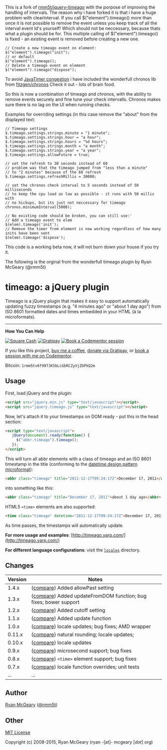 This is a fork of [rmm5t/jquery-timeago](https://github.com/rmm5t/jquery-timeago) with the porpose of improving the handling of intervals. The reason why i have forked it is that i have a huge problem with clearInterval. If you call $("element").timeago() more than once it is not possible to remove the event unless you keep track of all the interval event Id's yourself! Which should not be neccessary, because thats what a plugin should be for.
This multiple calling of $("element").timeago() is fixed - an existing event is removed before creating a new one.

    // Create a new timeago event on element:
    $("element").timeago("init"); 
    // or default  
    $("element").timeago(); 
    // Delete a timeago event on element
    $("element").timeago("dispose"); 

To avoid [JavaTimer congestion](http://fitzgeraldnick.com/weblog/40/) i have included the wonderfull chronos lib from [fitzgen/chronos](https://github.com/fitzgen/chronos)
Check it out - lots of brain food.

So this is now a combination of timeago and chronos, with the ability to remove events securely and fine tune your check intervalls. Chronos makes sure there is no lag on the UI when running checks. 

Examples for overriding settings (in this case remove the "about" from the displayed text:

    // Timeago settings
    $.timeago.settings.strings.minute = "1 minute";
    $.timeago.settings.strings.hour = "a hour";
    $.timeago.settings.strings.hours = "%d hours";
    $.timeago.settings.strings.month = "a month";
    $.timeago.settings.strings.year = "a year";
    $.timeago.settings.allowFuture = true;

    // set the refresh to 30 seconds instead of 60
    // problem was that the timeago jumped from "less than a minute"
    // to "2 minutes" because of the 60 refresh
    $.timeago.settings.refreshMillis = 30000;

    // set the chronos check interval to 5 seconds instead of 50 milliseconds
    // to keep the cpu load as low as possible - it runs with 50 millis with
    // no hickups, but its just not neccessary for timeago
    chronos.minimumInterval(5000);
    
    // No existing code should be broken, you can still use:'
    // Add a timeago event to elem
    $(elem).timeago('init');
    // Remove the timer from element is now working regardless of how many inits have been sent
    $(elem).timeago('dispose');
    
This code is a working beta now, it will not burn down your house if you try it.


The following is the orginal from the wonderfull timeago plugin by  Ryan McGeary (@rmm5t) 


# timeago: a jQuery plugin

Timeago is a jQuery plugin that makes it easy to support automatically updating
fuzzy timestamps (e.g. "4 minutes ago" or "about 1 day ago") from ISO 8601
formatted dates and times embedded in your HTML (à la microformats).

---

**How You Can Help**

[![Square Cash](http://img.shields.io/badge/square%20cash-$rmm5t-brightgreen.svg)][square]
[![Gratipay](http://img.shields.io/gratipay/rmm5t.svg)][gratipay]
[![Book a Codementor session](http://img.shields.io/badge/codementor-book%20a%20session-orange.svg)][codementor]

If you like this project, [buy me a coffee][square], [donate via Gratipay][gratipay], or [book a session with me on Codementor][codementor].

Bitcoin: `1rmm5tv6f997JK5bLcGbRCZyVjZUPkQ2m`

[square]: https://cash.me/$rmm5t "Donate to rmm5t for open source!"
[gratipay]: https://gratipay.com/rmm5t/ "Donate to rmm5t for open source!"
[bitcoin]: bitcoin:1rmm5tv6f997JK5bLcGbRCZyVjZUPkQ2m?amount=0.01&label=Coffee%20to%20rmm5t%20for%20Open%20Source "Buy rmm5t a coffee for open source!"
[codementor]: https://www.codementor.io/rmm5t?utm_campaign=profile&utm_source=button-rmm5t&utm_medium=shields "Book a session with rmm5t on Codementor!"

## Usage

First, load jQuery and the plugin:

```html
<script src="jquery.min.js" type="text/javascript"></script>
<script src="jquery.timeago.js" type="text/javascript"></script>
```

Now, let's attach it to your timestamps on DOM ready - put this in the head
section:

```html
<script type="text/javascript">
   jQuery(document).ready(function() {
     $("abbr.timeago").timeago();
   });
</script>
```

This will turn all abbr elements with a class of timeago and an ISO 8601
timestamp in the title (conforming to the
[datetime design pattern microformat](http://microformats.org/wiki/datetime-design-pattern)):

```html
<abbr class="timeago" title="2011-12-17T09:24:17Z">December 17, 2011</abbr>
```

into something like this:

```html
<abbr class="timeago" title="December 17, 2011">about 1 day ago</abbr>
```

HTML5 `<time>` elements are also supported:

```html
<time class="timeago" datetime="2011-12-17T09:24:17Z">December 17, 2011</time>
```

As time passes, the timestamps will automatically update.

**For more usage and examples**: [http://timeago.yarp.com/](http://timeago.yarp.com/)

**For different language configurations**: visit the [`locales`](https://github.com/rmm5t/jquery-timeago/tree/master/locales) directory.

## Changes

| Version | Notes                                                                           |
|---------|---------------------------------------------------------------------------------|
|   1.4.x | ([compare][compare-1.4]) Added allowPast setting                                |
|   1.3.x | ([compare][compare-1.3]) Added updateFromDOM function; bug fixes; bower support |
|   1.2.x | ([compare][compare-1.2]) Added cutoff setting                                   |
|   1.1.x | ([compare][compare-1.1]) Added update function                                  |
|   1.0.x | ([compare][compare-1.0]) locale updates; bug fixes; AMD wrapper                 |
|  0.11.x | ([compare][compare-0.11]) natural rounding; locale updates;                     |
|  0.10.x | ([compare][compare-0.10]) locale updates                                        |
|   0.9.x | ([compare][compare-0.9]) microsecond support; bug fixes                         |
|   0.8.x | ([compare][compare-0.8]) `<time>` element support; bug fixes                    |
|   0.7.x | ([compare][compare-0.7]) locale function overrides; unit tests                  |
|     ... | ...                                                                             |

[compare-1.4]: https://github.com/rmm5t/jquery-timeago/compare/v1.3.2...v1.4.2
[compare-1.3]: https://github.com/rmm5t/jquery-timeago/compare/v1.2.0...v1.3.2
[compare-1.2]: https://github.com/rmm5t/jquery-timeago/compare/v1.1.0...v1.2.0
[compare-1.1]: https://github.com/rmm5t/jquery-timeago/compare/v1.0.2...v1.1.0
[compare-1.0]: https://github.com/rmm5t/jquery-timeago/compare/v0.11.4...v1.0.2
[compare-0.11]: https://github.com/rmm5t/jquery-timeago/compare/v0.10.1...v0.11.4
[compare-0.10]: https://github.com/rmm5t/jquery-timeago/compare/v0.9.3...v0.10.1
[compare-0.9]: https://github.com/rmm5t/jquery-timeago/compare/v0.8.2...v0.9.3
[compare-0.8]: https://github.com/rmm5t/jquery-timeago/compare/v0.7.2...v0.8.2
[compare-0.7]: https://github.com/rmm5t/jquery-timeago/compare/v0.6.2...v0.7.2

## Author

[Ryan McGeary](http://ryan.mcgeary.org) ([@rmm5t](http://twitter.com/rmm5t))

## Other

[MIT License](http://www.opensource.org/licenses/mit-license.php)

Copyright (c) 2008-2015, Ryan McGeary (ryan -[at]- mcgeary [*dot*] org)
